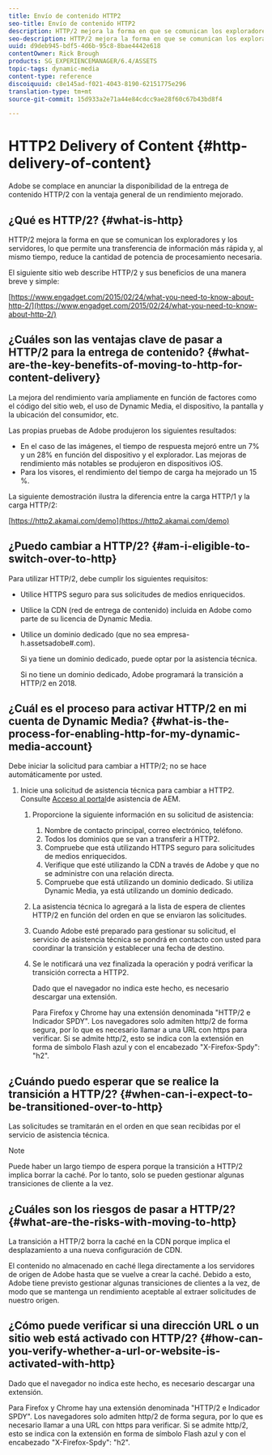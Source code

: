 ```yaml
---
title: Envío de contenido HTTP2
seo-title: Envío de contenido HTTP2
description: HTTP/2 mejora la forma en que se comunican los exploradores y los servidores, lo que permite una transferencia de información más rápida y, al mismo tiempo, reduce la cantidad de potencia de procesamiento necesaria.
seo-description: HTTP/2 mejora la forma en que se comunican los exploradores y los servidores, lo que permite una transferencia de información más rápida y, al mismo tiempo, reduce la cantidad de potencia de procesamiento necesaria.
uuid: d9deb945-bdf5-4d6b-95c8-8bae4442e618
contentOwner: Rick Brough
products: SG_EXPERIENCEMANAGER/6.4/ASSETS
topic-tags: dynamic-media
content-type: reference
discoiquuid: c8e145ad-f021-4043-8190-62151775e296
translation-type: tm+mt
source-git-commit: 15d933a2e71a44e84cdcc9ae28f60c67b43bd8f4

---
```



# HTTP2 Delivery of Content {#http-delivery-of-content}

Adobe se complace en anunciar la disponibilidad de la entrega de contenido HTTP/2 con la ventaja general de un rendimiento mejorado.

## ¿Qué es HTTP/2? {#what-is-http}

HTTP/2 mejora la forma en que se comunican los exploradores y los servidores, lo que permite una transferencia de información más rápida y, al mismo tiempo, reduce la cantidad de potencia de procesamiento necesaria.

El siguiente sitio web describe HTTP/2 y sus beneficios de una manera breve y simple:

[https://www.engadget.com/2015/02/24/what-you-need-to-know-about-http-2/](https://www.engadget.com/2015/02/24/what-you-need-to-know-about-http-2/)

## ¿Cuáles son las ventajas clave de pasar a HTTP/2 para la entrega de contenido? {#what-are-the-key-benefits-of-moving-to-http-for-content-delivery}

La mejora del rendimiento varía ampliamente en función de factores como el código del sitio web, el uso de Dynamic Media, el dispositivo, la pantalla y la ubicación del consumidor, etc.

Las propias pruebas de Adobe produjeron los siguientes resultados:

* En el caso de las imágenes, el tiempo de respuesta mejoró entre un 7% y un 28% en función del dispositivo y el explorador. Las mejoras de rendimiento más notables se produjeron en dispositivos iOS.
* Para los visores, el rendimiento del tiempo de carga ha mejorado un 15 %.

La siguiente demostración ilustra la diferencia entre la carga HTTP/1 y la carga HTTP/2:

[https://http2.akamai.com/demo](https://http2.akamai.com/demo)

## ¿Puedo cambiar a HTTP/2? {#am-i-eligible-to-switch-over-to-http}

Para utilizar HTTP/2, debe cumplir los siguientes requisitos:

* Utilice HTTPS seguro para sus solicitudes de medios enriquecidos.
* Utilice la CDN (red de entrega de contenido) incluida en Adobe como parte de su licencia de Dynamic Media.
* Utilice un dominio dedicado (que no sea empresa-h.assetsadobe#.com).

   Si ya tiene un dominio dedicado, puede optar por la asistencia técnica.

   Si no tiene un dominio dedicado, Adobe programará la transición a HTTP/2 en 2018.

## ¿Cuál es el proceso para activar HTTP/2 en mi cuenta de Dynamic Media? {#what-is-the-process-for-enabling-http-for-my-dynamic-media-account}

Debe iniciar la solicitud para cambiar a HTTP/2; no se hace automáticamente por usted.

1. Inicie una solicitud de asistencia técnica para cambiar a HTTP2. Consulte [Acceso al portal](https://helpx.adobe.com/experience-manager/kb/accessing-aem-support-portal.html)de asistencia de AEM.

   1. Proporcione la siguiente información en su solicitud de asistencia:

      1. Nombre de contacto principal, correo electrónico, teléfono.
      1. Todos los dominios que se van a transferir a HTTP2.
      1. Compruebe que está utilizando HTTPS seguro para solicitudes de medios enriquecidos.
      1. Verifique que esté utilizando la CDN a través de Adobe y que no se administre con una relación directa.
      1. Compruebe que está utilizando un dominio dedicado. Si utiliza Dynamic Media, ya está utilizando un dominio dedicado.
   1. La asistencia técnica lo agregará a la lista de espera de clientes HTTP/2 en función del orden en que se enviaron las solicitudes.
   1. Cuando Adobe esté preparado para gestionar su solicitud, el servicio de asistencia técnica se pondrá en contacto con usted para coordinar la transición y establecer una fecha de destino.
   1. Se le notificará una vez finalizada la operación y podrá verificar la transición correcta a HTTP2.

      Dado que el navegador no indica este hecho, es necesario descargar una extensión.

      Para Firefox y Chrome hay una extensión denominada &quot;HTTP/2 e Indicador SPDY&quot;. Los navegadores solo admiten http/2 de forma segura, por lo que es necesario llamar a una URL con https para verificar. Si se admite http/2, esto se indica con la extensión en forma de símbolo Flash azul y con el encabezado &quot;X-Firefox-Spdy&quot;: &quot;h2&quot;.


## ¿Cuándo puedo esperar que se realice la transición a HTTP/2? {#when-can-i-expect-to-be-transitioned-over-to-http}

Las solicitudes se tramitarán en el orden en que sean recibidas por el servicio de asistencia técnica.

>[!NOTE]
>
>Puede haber un largo tiempo de espera porque la transición a HTTP/2 implica borrar la caché. Por lo tanto, solo se pueden gestionar algunas transiciones de cliente a la vez.

## ¿Cuáles son los riesgos de pasar a HTTP/2? {#what-are-the-risks-with-moving-to-http}

La transición a HTTP/2 borra la caché en la CDN porque implica el desplazamiento a una nueva configuración de CDN.

El contenido no almacenado en caché llega directamente a los servidores de origen de Adobe hasta que se vuelve a crear la caché. Debido a esto, Adobe tiene previsto gestionar algunas transiciones de clientes a la vez, de modo que se mantenga un rendimiento aceptable al extraer solicitudes de nuestro origen.

## ¿Cómo puede verificar si una dirección URL o un sitio web está activado con HTTP/2? {#how-can-you-verify-whether-a-url-or-website-is-activated-with-http}

Dado que el navegador no indica este hecho, es necesario descargar una extensión.

Para Firefox y Chrome hay una extensión denominada &quot;HTTP/2 e Indicador SPDY&quot;. Los navegadores solo admiten http/2 de forma segura, por lo que es necesario llamar a una URL con https para verificar. Si se admite http/2, esto se indica con la extensión en forma de símbolo Flash azul y con el encabezado &quot;X-Firefox-Spdy&quot;: &quot;h2&quot;.
